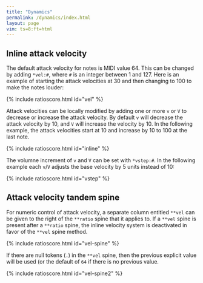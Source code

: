 ```yaml
---
title: "Dynamics"
permalink: /dynamics/index.html
layout: page
vim: ts=8:ft=html
---
```



<h2 data-sidebar="Inline"> Inline attack velocity </h2>

The default attack velocity for notes is MIDI value 64.  This can
be changed by adding `*vel:#`, where `#` is an integer between 1
and 127.  Here is an example of starting the attack velocities at
30 and then changing to 100 to make the notes louder:

{% include ratioscore.html id="vel" %}
<script type="application/x-ratioscore" id="vel">
**dtime	**ratio
*	*Ivioln
*	*ref:C4
*	*vel:30
1	1
1	9/8
1	5/4
1	4/3
1	3/2
*	*vel:100
1	5/3
1	15/8
1	2
1	15/8
1	2
*-	*-
</script>

Attack velocities can be locally modified by adding one or more `v` or `V` to 
decrease or increase the attack velocity.  By default `v` will decrease
the attack velocity by 10, and `V` will increase the velocity by 10.
In the following example, the attack velocities start at 10 and
increase by 10 to 100 at the last note.


{% include ratioscore.html id="inline" %}
<script type="application/x-ratioscore" id="inline">
**dtime	**ratio
*	*Ivioln
*	*ref:C4
*	*vel:50
1	vvvv1
1	vvv9/8
1	vv5/4
1	v4/3
1	3/2
1	V5/3
1	VV15/8
1	VVV2
1	VVVV15/8
1	VVVVV2
*-	*-
</script>

The volumne increment of `v` and `V` can be set with `*vstep:#`.  In the following
example each `v`/`V` adjusts the base velocity by 5 units instead of 10:

{% include ratioscore.html id="vstep" %}
<script type="application/x-ratioscore" id="vstep">
**dtime	**ratio
*	*Ivioln
*	*ref:C4
*	*vstep:5
1	vvvv1
1	vvv9/8
1	vv5/4
1	v4/3
1	3/2
1	V5/3
1	VV15/8
1	VVV2
1	VVVV15/8
1	VVVVV2
*-	*-
</script>



<h2 data-sidebar="Parallel"> Attack velocity tandem spine </h2>

For numeric control of attack velocity, a separate column entitled `**vel` can
be given to the right of the `**ratio` spine that it applies to.  If a `**vel`
spine is present after a `**ratio` spine, the inline velocity system is deactivated
in favor of the `**vel` spine method.

{% include ratioscore.html id="vel-spine" %}
<script type="application/x-ratioscore" id="vel-spine">
**dtime	**ratio	**vel
*MM180	*Ivioln	*
*	*ref:C4	*
1	1	10
1	9/8	20
1	5/4	30
1	4/3	40
1	3/2	50
1	5/3	60
1	15/8	70
1	2	80
1	15/8	90
1	2	100
*-	*-	*-
</script>

If there are null tokens (`.`) in the `**vel` spine, then the previous explicit
value will be used (or the default of `64` if there is no previous value.

{% include ratioscore.html id="vel-spine2" %}
<script type="application/x-ratioscore" id="vel-spine2">
**dtime	**ratio	**vel
*MM180	*Ivioln	*
*	*ref:C4	*
1	1	110
1	9/8	.
1	5/4	50
1	4/3	.
1	3/2	110
1	5/3	.
1	15/8	50
1	2	.
1	15/8	110
1	2	.
*-	*-	*-
</script>




